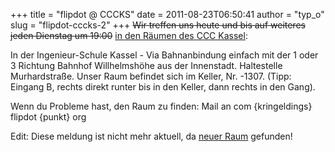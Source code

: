 +++
title = "flipdot @ CCCKS"
date = 2011-08-23T06:50:41
author = "typ_o"
slug = "flipdot-cccks-2"
+++
~~Wir treffen uns heute und bis auf weiteres jeden Dienstag um 19:00~~
[in den Räumen des CCC
Kassel](http://maps.google.de/maps?q=kassel,+wilhelmsh%C3%B6her+allee+73&hl=de&ie=UTF8&ll=51.311308,9.47338&spn=0.006284,0.011061&sll=51.312273,9.473723&sspn=0.006284,0.011061&t=h&z=17):  
  
In der Ingenieur-Schule Kassel - Via Bahnanbindung einfach mit der 1
oder 3 Richtung Bahnhof Willhelmshöhe aus der Innenstadt. Haltestelle
Murhardstraße. Unser Raum befindet sich im Keller, Nr. -1307. (Tipp:
Eingang B, rechts direkt runter bis in den Keller, dann rechts in den
Gang).  
  
Wenn du Probleme hast, den Raum zu finden: Mail an com {kringeldings}
flipdot {punkt} org  
  
Edit: Diese meldung ist nicht mehr aktuell, da [neuer
Raum](http://flipdot.org/wiki/index.php?title=Flipdot_Treffen)
gefunden\!
